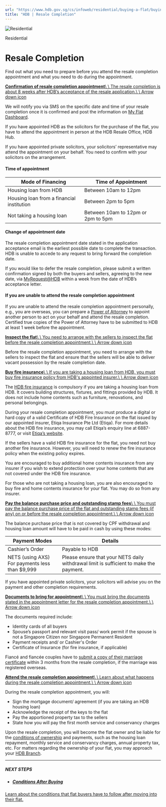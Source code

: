 ```yaml
---
url: "https://www.hdb.gov.sg/cs/infoweb/residential/buying-a-flat/buying-procedure-for-resale-flats/resale-completion"
title: "HDB | Resale Completion"
---
```


![Residential](https://www.hdb.gov.sg/cs/infoweb/-/media/HDBContent/Images/General/residential-masthead.jpg)

Residential


# Resale Completion

Find out what you need to prepare before you attend the resale completion appointment and what you need to do during the appointment.

[**Confirmation of resale completion appointment**\\
\\
The resale completion is about 8 weeks after HDB’s acceptance of the resale application.\\
\\
Arrow down icon](https://www.hdb.gov.sg/cs/infoweb/residential/buying-a-flat/buying-procedure-for-resale-flats/resale-completion#Confirmationofresalecompletionappointment-1)

We will notify you via SMS on the specific date and time of your resale completion once it is confirmed and post the information on [My Flat Dashboard](https://services2.hdb.gov.sg/web/bp28/TimeLine/my-flat-dashboard).

If you have appointed HDB as the solicitors for the purchase of the flat, you have to attend the appointment in person at the HDB Resale Office, HDB Hub.

If you have appointed private solicitors, your solicitors’ representative may attend the appointment on your behalf. You need to confirm with your solicitors on the arrangement.

#### Time of appointment

| Mode of Financing | Time of Appointment |
| --- | --- |
| Housing loan from HDB | Between 10am to 12pm |
| Housing loan from a financial institution | Between 2pm to 5pm |
| Not taking a housing loan | Between 10am to 12pm or 2pm to 5pm |

#### Change of appointment date

The resale completion appointment date stated in the application acceptance email is the earliest possible date to complete the transaction. HDB is unable to accede to any request to bring forward the completion date.

If you would like to defer the resale completion, please submit a written confirmation signed by both the buyers and sellers, agreeing to the new date, via [MyRequest@HDB](https://services2.hdb.gov.sg/webapp/BE15AWMyRequest/BE15PMain) within a week from the date of HDB’s acceptance letter.

#### If you are unable to attend the resale completion appointment

If you are unable to attend the resale completion appointment personally, e.g., you are overseas, you can prepare a [Power of Attorney](https://www.hdb.gov.sg/cs/infoweb/residential/buying-a-flat/buying-procedure-for-resale-flats/resale-application/application?anchor=poa) to appoint another person to act on your behalf and attend the resale completion. Certified true copies of the Power of Attorney have to be submitted to HDB at least 1 week before the appointment.

[**Inspect the flat**\\
\\
You need to arrange with the sellers to inspect the flat before the resale completion appointment.\\
\\
Arrow down icon](https://www.hdb.gov.sg/cs/infoweb/residential/buying-a-flat/buying-procedure-for-resale-flats/resale-completion#Inspecttheflat-2)

Before the resale completion appointment, you need to arrange with the sellers to inspect the flat and ensure that the sellers will be able to deliver vacant possession by the resale completion date.

[**Buy fire insurance**\\
\\
If you are taking a housing loan from HDB, you must buy fire insurance policy from HDB's appointed insurer.\\
\\
Arrow down icon](https://www.hdb.gov.sg/cs/infoweb/residential/buying-a-flat/buying-procedure-for-resale-flats/resale-completion#Buyfireinsurance-3)

The [HDB fire insurance](https://www.hdb.gov.sg/cs/infoweb/residential/living-in-an-hdb-flat/fire-insurance) is compulsory if you are taking a housing loan from HDB. It covers building structures, fixtures, and fittings provided by HDB. It does not include home contents such as furniture, renovations, and personal belongings.

During your resale completion appointment, you must produce a digital or hard copy of a valid Certificate of HDB Fire Insurance on the flat issued by our appointed insurer, Etiqa Insurance Pte Ltd (Etiqa). For more details about the HDB fire insurance, you may call Etiqa’s enquiry line at 6887-8777, or visit [Etiqa’s website](http://www.etiqa.com.sg/fire-insurance).

If the sellers have a valid HDB fire insurance for the flat, you need not buy another fire insurance. However, you will need to renew the fire insurance policy when the existing policy expires.

You are encouraged to buy additional home contents insurance from any insurer if you wish to extend protection over your home contents that are not covered under the HDB fire insurance.

For those who are not taking a housing loan, you are also encouraged to buy fire and home contents insurance for your flat. You may do so from any insurer.

[**Pay the balance purchase price and outstanding stamp fees**\\
\\
You must pay the balance purchase price of the flat and outstanding stamp fees (if any) on or before the resale completion appointment.\\
\\
Arrow down icon](https://www.hdb.gov.sg/cs/infoweb/residential/buying-a-flat/buying-procedure-for-resale-flats/resale-completion#Paythebalancepurchasepriceandoutstandingstampfees-4)

The balance purchase price that is not covered by CPF withdrawal and housing loan amount will have to be paid in cash by using these modes:

| Payment Modes | Details |
| --- | --- |
| Cashier’s Order | Payable to HDB |
| NETS (using AXS)<br>For payments less than $9,999 | Please ensure that your NETS daily withdrawal limit is sufficient to make the payment. |

If you have appointed private solicitors, your solicitors will advise you on the payment and other completion requirements.

[**Documents to bring for appointment**\\
\\
You must bring the documents stated in the appointment letter for the resale completion appointment.\\
\\
Arrow down icon](https://www.hdb.gov.sg/cs/infoweb/residential/buying-a-flat/buying-procedure-for-resale-flats/resale-completion#Documentstobringforappointment-5)

The documents required include:

- Identity cards of all buyers
- Spouse’s passport and relevant visit pass/ work permit if the spouse is not a Singapore Citizen nor Singapore Permanent Resident
- Payment receipts and/ or Cashier's Order
- Certificate of Insurance (for fire insurance, if applicable)

Fiancé and fiancée couples have to [submit a copy of their marriage certificate](https://services2.hdb.gov.sg/webapp/BF12AWFeedback/BF12SFrontController?service=ServiceFeedback&operation=createFeedback) within 3 months from the resale completion, if the marriage was registered overseas.

[**Attend the resale completion appointment**\\
\\
Learn about what happens during the resale completion appointment.\\
\\
Arrow down icon](https://www.hdb.gov.sg/cs/infoweb/residential/buying-a-flat/buying-procedure-for-resale-flats/resale-completion#Attendtheresalecompletionappointment-6)

During the resale completion appointment, you will:

- Sign the mortgage document/ agreement (if you are taking an HDB housing loan)
- Acknowledge the receipt of the keys to the flat
- Pay the apportioned property tax to the sellers
- State how you will pay the first month service and conservancy charges

Upon the resale completion, you will become the flat owner and be liable for the [conditions of ownership](https://www.hdb.gov.sg/cs/infoweb/residential/buying-a-flat/conditions-after-buying) and payments, such as the housing loan repayment, monthly service and conservancy charges, annual property tax, etc. For matters regarding the ownership of your flat, you may approach your [HDB Branch](https://www.hdb.gov.sg/cs/infoweb/contact-us).

* * *

##### NEXT STEPS

- ##### [Conditions After Buying](https://www.hdb.gov.sg/residential/buying-a-flat/conditions-after-buying)

[Learn about the conditions that flat buyers have to follow after moving into their flat.](https://www.hdb.gov.sg/residential/buying-a-flat/conditions-after-buying)